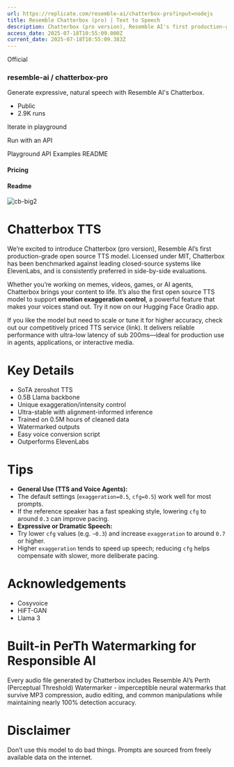 ```yaml
---
url: https://replicate.com/resemble-ai/chatterbox-pro?input=nodejs
title: Resemble Chatterbox (pro) | Text to Speech
description: Chatterbox (pro version), Resemble AI's first production-grade open source TTS model. Text to Speech model for memes, videos, games, or AI agents.
access_date: 2025-07-18T10:55:09.000Z
current_date: 2025-07-18T10:55:09.383Z
---
```


Official

###  resemble-ai / chatterbox-pro 

 Generate expressive, natural speech with Resemble AI's Chatterbox.

* Public
* 2.9K runs

Iterate in playground 

Run with an API 

Playground API Examples README 

#### Pricing

#### Readme

![cb-big2](IMAGE) 

# Chatterbox TTS

We’re excited to introduce Chatterbox (pro version), Resemble AI’s first production-grade open source TTS model. Licensed under MIT, Chatterbox has been benchmarked against leading closed-source systems like ElevenLabs, and is consistently preferred in side-by-side evaluations.

Whether you’re working on memes, videos, games, or AI agents, Chatterbox brings your content to life. It’s also the first open source TTS model to support **emotion exaggeration control**, a powerful feature that makes your voices stand out. Try it now on our Hugging Face Gradio app.

If you like the model but need to scale or tune it for higher accuracy, check out our competitively priced TTS service (link). It delivers reliable performance with ultra-low latency of sub 200ms—ideal for production use in agents, applications, or interactive media.

# Key Details

* SoTA zeroshot TTS
* 0.5B Llama backbone
* Unique exaggeration/intensity control
* Ultra-stable with alignment-informed inference
* Trained on 0.5M hours of cleaned data
* Watermarked outputs
* Easy voice conversion script
* Outperforms ElevenLabs

# Tips

* **General Use (TTS and Voice Agents):**
* The default settings (`exaggeration=0.5`, `cfg=0.5`) work well for most prompts.
* If the reference speaker has a fast speaking style, lowering `cfg` to around `0.3` can improve pacing.
* **Expressive or Dramatic Speech:**
* Try lower `cfg` values (e.g. `~0.3`) and increase `exaggeration` to around `0.7` or higher.
* Higher `exaggeration` tends to speed up speech; reducing `cfg` helps compensate with slower, more deliberate pacing.

# Acknowledgements

* Cosyvoice
* HiFT-GAN
* Llama 3

# Built-in PerTh Watermarking for Responsible AI

Every audio file generated by Chatterbox includes Resemble AI’s Perth (Perceptual Threshold) Watermarker - imperceptible neural watermarks that survive MP3 compression, audio editing, and common manipulations while maintaining nearly 100% detection accuracy.

# Disclaimer

Don’t use this model to do bad things. Prompts are sourced from freely available data on the internet.